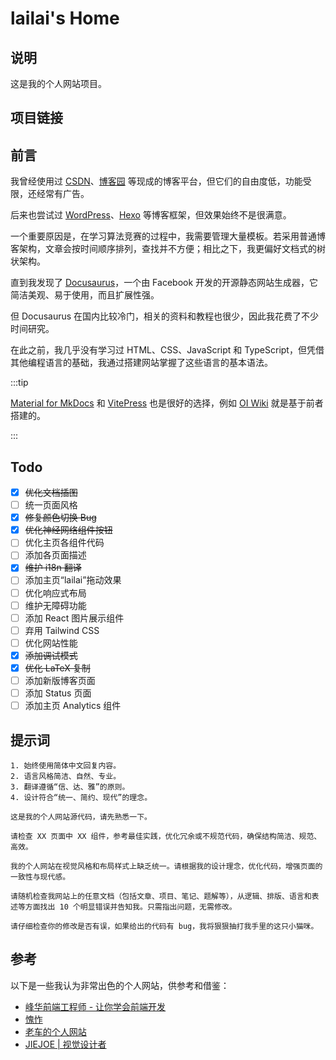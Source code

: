 # lailai's Home

## 说明

这是我的个人网站项目。

## 项目链接

<Github repo="lailai0916/lailai0916.github.io" />

## 前言

我曾经使用过 [CSDN](https://www.csdn.net)、[博客园](https://www.cnblogs.com) 等现成的博客平台，但它们的自由度低，功能受限，还经常有广告。

后来也尝试过 [WordPress](https://wordpress.org)、[Hexo](https://hexo.io) 等博客框架，但效果始终不是很满意。

一个重要原因是，在学习算法竞赛的过程中，我需要管理大量模板。若采用普通博客架构，文章会按时间顺序排列，查找并不方便；相比之下，我更偏好文档式的树状架构。

直到我发现了 [Docusaurus](https://docusaurus.io)，一个由 Facebook 开发的开源静态网站生成器，它简洁美观、易于使用，而且扩展性强。

但 Docusaurus 在国内比较冷门，相关的资料和教程也很少，因此我花费了不少时间研究。

在此之前，我几乎没有学习过 HTML、CSS、JavaScript 和 TypeScript，但凭借其他编程语言的基础，我通过搭建网站掌握了这些语言的基本语法。

:::tip

[Material for MkDocs](https://squidfunk.github.io/mkdocs-material/) 和 [VitePress](https://vitepress.dev) 也是很好的选择，例如 [OI Wiki](https://oi-wiki.org) 就是基于前者搭建的。

:::

## Todo

- [x] ~~优化文档插图~~
- [ ] 统一页面风格
- [x] ~~修复颜色切换 Bug~~
- [x] ~~优化神经网络组件按钮~~
- [ ] 优化主页各组件代码
- [ ] 添加各页面描述
- [x] ~~维护 i18n 翻译~~
- [ ] 添加主页“lailai”拖动效果
- [ ] 优化响应式布局
- [ ] 维护无障碍功能
- [ ] 添加 React 图片展示组件
- [ ] 弃用 Tailwind CSS
- [ ] 优化网站性能
- [x] ~~添加调试模式~~
- [x] ~~优化 LaTeX 复制~~
- [ ] 添加新版博客页面
- [ ] 添加 Status 页面
- [ ] 添加主页 Analytics 组件

## 提示词

```text title="通用"
1. 始终使用简体中文回复内容。
2. 语言风格简洁、自然、专业。
3. 翻译遵循“信、达、雅”的原则。
4. 设计符合“统一、简约、现代”的理念。
```

```text title="初始化"
这是我的个人网站源代码，请先熟悉一下。
```

```text title="代码优化"
请检查 XX 页面中 XX 组件，参考最佳实践，优化冗余或不规范代码，确保结构简洁、规范、高效。
```

```text title="设计优化"
我的个人网站在视觉风格和布局样式上缺乏统一。请根据我的设计理念，优化代码，增强页面的一致性与现代感。
```

```test title="随机抽查"
请随机检查我网站上的任意文档（包括文章、项目、笔记、题解等），从逻辑、排版、语言和表述等方面找出 10 个明显错误并告知我。只需指出问题，无需修改。
```

```text title="修改检查"
请仔细检查你的修改是否有误，如果给出的代码有 bug，我将狠狠抽打我手里的这只小猫咪。
```

## 参考

以下是一些我认为非常出色的个人网站，供参考和借鉴：

- [峰华前端工程师 - 让你学会前端开发](https://zxuqian.cn)
- [愧怍](https://kuizuo.cn)
- [老车的个人网站](https://cheyujie.art)
- [JIEJOE | 视觉设计者](https://www.jiejoe.com)
